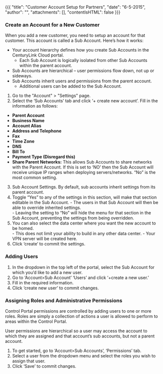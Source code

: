 {{{
  "title": "Customer Account Setup for Partners",
  "date": "6-5-2015",
  "author": "",
  "attachments": [],
  "contentIsHTML": false
}}}

### Create an Account for a New Customer

When you add a new customer, you need to setup an account for that customer. This account is called a Sub Account.  Here’s how it works:

- Your account hierarchy defines how you create Sub Accounts in the CenturyLink Cloud portal.  
  - Each Sub Account is logically isolated from other Sub Accounts within the parent account.
- Sub Accounts are hierarchical – user permissions flow down, not up or sideways.
- Sub Accounts inherit users and permissions from the parent account.
  - Additional users can be added to the Sub Account.

1. Go to the "Account" > "Settings" page.
2. Select the ‘Sub Accounts’ tab and click ‘+ create new account’.  Fill in the information as follows:
  - **Parent Account**
  - **Business Name**
  - **Account Alias**
  - **Address and Telephone**
  - **Fax**
  - **Time Zone**
  - **DNS**
  - **Bill To**
  - **Payment Type (Disregard this)**
  - **Share Parent Networks:** This allows Sub Accounts to share networks with the Parent Account. If this is set to ‘NO’ then the Sub Account will receive unique IP ranges when deploying servers/networks. “No” is the most common setting.
3. Sub Account Settings. By default, sub accounts inherit settings from its parent account.
  1. Toggle “Yes” to any of the settings in this section, will make that section editable in the Sub Account.
    - The users in that Sub Account will then be able to override inherited settings.  
    - Leaving the setting to “No” will hide the menu for that section in the Sub Account, preventing the settings from being overridden.  
  2. You can also select the data center where you want the new account to be homed.  
    - This does not limit your ability to build in any other data center.
    - Your VPN server will be created here.
  3. Click ‘create’ to commit the settings.

### Adding Users

1. In the dropdown in the top left of the portal, select the Sub Account for which you’d like to add a new user.  
2. Go to ‘Account>Sub Account’ ‘Users’ and click ‘+create a new user.’
3. Fill in the required information.
4. Click ‘create new user’ to commit changes.

### Assigning Roles and Administrative Permissions

Control Portal permissions are controlled by adding users to one or more roles.  Roles are simply a collection of actions a user is allowed to perform to areas within the Control Portal.  

User permissions are hierarchical so a user may access the account to which they are                                  assigned and that account’s sub accounts, but not a parent account.

1. To get started, go to ‘Account>Sub Accounts’, ‘Permissions’ tab.
2. Select a user from the dropdown menu and select the roles you wish to assign that user.
3. Click ‘Save’ to commit changes.

